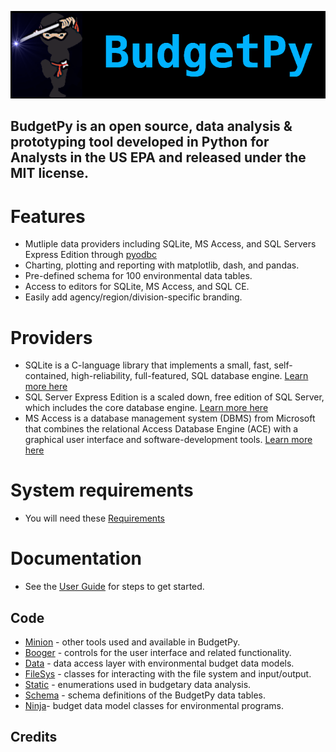 ![](https://github.com/KarmaScripter/BudgetPy/blob/master/etc/img/github/BudgetPy.png)

## BudgetPy is an open source, data analysis & prototyping tool developed in Python for Analysts in the US EPA and released under the MIT license.

# Features

- Mutliple data providers including SQLite, MS Access, and SQL Servers Express Edition through [pyodbc](https://github.com/mkleehammer/pyodbc/wiki)
- Charting, plotting and reporting with matplotlib, dash, and pandas.
- Pre-defined schema for 100 environmental data tables.
- Access to editors for SQLite, MS Access, and SQL CE.
- Easily add agency/region/division-specific branding.

# Providers

- SQLite is a C-language library that implements a small, fast, self-contained, high-reliability, full-featured, SQL database engine. [Learn more here](https://sqlite.org/index.html) 
- SQL Server Express Edition is a scaled down, free edition of SQL Server, which includes the core database engine. [Learn more here](https://www.microsoft.com/en-us/download/details.aspx?id=101064)
- MS Access is a database management system (DBMS) from Microsoft that combines the relational Access Database Engine (ACE) with a graphical user interface and software-development tools.  [Learn more here](https://www.microsoft.com/en-us/microsoft-365/access)


# System requirements

- You will need these [Requirements](https://github.com/KarmaScripter/BudgetPy/blob/master/requirements.txt)




# Documentation

- See the [User Guide](etc/git/Users.md) for steps to get started.






## Code

- [Minion](https://github.com/KarmaScripter/BudgetPy/blob/master/Minion.py) - other tools used and available in BudgetPy.
- [Booger](https://github.com/KarmaScripter/BudgetPy/blob/master/Booger.py) - controls for the user interface and related functionality.
- [Data](https://github.com/KarmaScripter/BudgetPy/blob/master/Data.py) - data access layer with environmental budget data models.
- [FileSys](https://github.com/KarmaScripter/BudgetPy/blob/master/FileSys.py) - classes for interacting with the file system and input/output.
- [Static](https://github.com/KarmaScripter/BudgetPy/blob/master/Static.py) - enumerations used in budgetary data analysis.
- [Schema](https://github.com/KarmaScripter/BudgetPy/blob/master/Schema.py) - schema definitions of the BudgetPy data tables.
- [Ninja](https://github.com/KarmaScripter/BudgetPy/blob/master/Ninja.py)- budget data model classes for environmental programs.

## Credits



